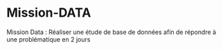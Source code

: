 # Mission-DATA
Mission Data : Réaliser une étude de base de données afin de répondre à une problématique en 2 jours
